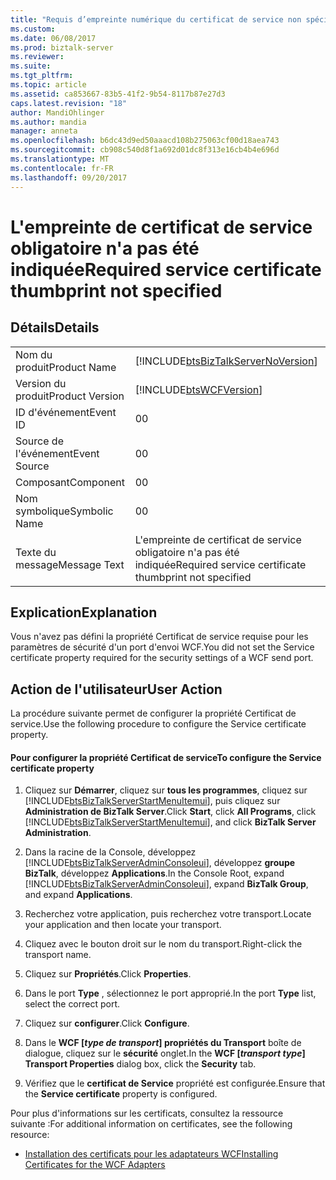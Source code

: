 ```yaml
---
title: "Requis d’empreinte numérique du certificat de service non spécifié | Documents Microsoft"
ms.custom: 
ms.date: 06/08/2017
ms.prod: biztalk-server
ms.reviewer: 
ms.suite: 
ms.tgt_pltfrm: 
ms.topic: article
ms.assetid: ca853667-83b5-41f2-9b54-8117b87e27d3
caps.latest.revision: "18"
author: MandiOhlinger
ms.author: mandia
manager: anneta
ms.openlocfilehash: b6dc43d9ed50aaacd108b275063cf00d18aea743
ms.sourcegitcommit: cb908c540d8f1a692d01dc8f313e16cb4b4e696d
ms.translationtype: MT
ms.contentlocale: fr-FR
ms.lasthandoff: 09/20/2017
---
```

# <a name="required-service-certificate-thumbprint-not-specified"></a><span data-ttu-id="1c9cd-102">L'empreinte de certificat de service obligatoire n'a pas été indiquée</span><span class="sxs-lookup"><span data-stu-id="1c9cd-102">Required service certificate thumbprint not specified</span></span>
## <a name="details"></a><span data-ttu-id="1c9cd-103">Détails</span><span class="sxs-lookup"><span data-stu-id="1c9cd-103">Details</span></span>  
  
|||  
|-|-|  
|<span data-ttu-id="1c9cd-104">Nom du produit</span><span class="sxs-lookup"><span data-stu-id="1c9cd-104">Product Name</span></span>|[!INCLUDE[btsBizTalkServerNoVersion](../includes/btsbiztalkservernoversion-md.md)]|  
|<span data-ttu-id="1c9cd-105">Version du produit</span><span class="sxs-lookup"><span data-stu-id="1c9cd-105">Product Version</span></span>|[!INCLUDE[btsWCFVersion](../includes/btswcfversion-md.md)]|  
|<span data-ttu-id="1c9cd-106">ID d'événement</span><span class="sxs-lookup"><span data-stu-id="1c9cd-106">Event ID</span></span>|<span data-ttu-id="1c9cd-107">0</span><span class="sxs-lookup"><span data-stu-id="1c9cd-107">0</span></span>|  
|<span data-ttu-id="1c9cd-108">Source de l'événement</span><span class="sxs-lookup"><span data-stu-id="1c9cd-108">Event Source</span></span>|<span data-ttu-id="1c9cd-109">0</span><span class="sxs-lookup"><span data-stu-id="1c9cd-109">0</span></span>|  
|<span data-ttu-id="1c9cd-110">Composant</span><span class="sxs-lookup"><span data-stu-id="1c9cd-110">Component</span></span>|<span data-ttu-id="1c9cd-111">0</span><span class="sxs-lookup"><span data-stu-id="1c9cd-111">0</span></span>|  
|<span data-ttu-id="1c9cd-112">Nom symbolique</span><span class="sxs-lookup"><span data-stu-id="1c9cd-112">Symbolic Name</span></span>|<span data-ttu-id="1c9cd-113">0</span><span class="sxs-lookup"><span data-stu-id="1c9cd-113">0</span></span>|  
|<span data-ttu-id="1c9cd-114">Texte du message</span><span class="sxs-lookup"><span data-stu-id="1c9cd-114">Message Text</span></span>|<span data-ttu-id="1c9cd-115">L'empreinte de certificat de service obligatoire n'a pas été indiquée</span><span class="sxs-lookup"><span data-stu-id="1c9cd-115">Required service certificate thumbprint not specified</span></span>|  
  
## <a name="explanation"></a><span data-ttu-id="1c9cd-116">Explication</span><span class="sxs-lookup"><span data-stu-id="1c9cd-116">Explanation</span></span>  
 <span data-ttu-id="1c9cd-117">Vous n'avez pas défini la propriété Certificat de service requise pour les paramètres de sécurité d'un port d'envoi WCF.</span><span class="sxs-lookup"><span data-stu-id="1c9cd-117">You did not set the Service certificate property required for the security settings of a WCF send port.</span></span>  
  
## <a name="user-action"></a><span data-ttu-id="1c9cd-118">Action de l'utilisateur</span><span class="sxs-lookup"><span data-stu-id="1c9cd-118">User Action</span></span>  
 <span data-ttu-id="1c9cd-119">La procédure suivante permet de configurer la propriété Certificat de service.</span><span class="sxs-lookup"><span data-stu-id="1c9cd-119">Use the following procedure to configure the Service certificate property.</span></span>  
  
#### <a name="to-configure-the-service-certificate-property"></a><span data-ttu-id="1c9cd-120">Pour configurer la propriété Certificat de service</span><span class="sxs-lookup"><span data-stu-id="1c9cd-120">To configure the Service certificate property</span></span>  
  
1.  <span data-ttu-id="1c9cd-121">Cliquez sur **Démarrer**, cliquez sur **tous les programmes**, cliquez sur [!INCLUDE[btsBizTalkServerStartMenuItemui](../includes/btsbiztalkserverstartmenuitemui-md.md)], puis cliquez sur **Administration de BizTalk Server**.</span><span class="sxs-lookup"><span data-stu-id="1c9cd-121">Click **Start**, click **All Programs**, click [!INCLUDE[btsBizTalkServerStartMenuItemui](../includes/btsbiztalkserverstartmenuitemui-md.md)], and click **BizTalk Server Administration**.</span></span>  
  
2.  <span data-ttu-id="1c9cd-122">Dans la racine de la Console, développez [!INCLUDE[btsBizTalkServerAdminConsoleui](../includes/btsbiztalkserveradminconsoleui-md.md)], développez **groupe BizTalk**, développez **Applications**.</span><span class="sxs-lookup"><span data-stu-id="1c9cd-122">In the Console Root, expand [!INCLUDE[btsBizTalkServerAdminConsoleui](../includes/btsbiztalkserveradminconsoleui-md.md)], expand **BizTalk Group**, and expand  **Applications**.</span></span>  
  
3.  <span data-ttu-id="1c9cd-123">Recherchez votre application, puis recherchez votre transport.</span><span class="sxs-lookup"><span data-stu-id="1c9cd-123">Locate your application and then locate your transport.</span></span>  
  
4.  <span data-ttu-id="1c9cd-124">Cliquez avec le bouton droit sur le nom du transport.</span><span class="sxs-lookup"><span data-stu-id="1c9cd-124">Right-click the transport name.</span></span>  
  
5.  <span data-ttu-id="1c9cd-125">Cliquez sur **Propriétés**.</span><span class="sxs-lookup"><span data-stu-id="1c9cd-125">Click **Properties**.</span></span>  
  
6.  <span data-ttu-id="1c9cd-126">Dans le port **Type** , sélectionnez le port approprié.</span><span class="sxs-lookup"><span data-stu-id="1c9cd-126">In the port **Type** list, select the correct port.</span></span>  
  
7.  <span data-ttu-id="1c9cd-127">Cliquez sur **configurer**.</span><span class="sxs-lookup"><span data-stu-id="1c9cd-127">Click **Configure**.</span></span>  
  
8.  <span data-ttu-id="1c9cd-128">Dans le **WCF [***type de transport***] propriétés du Transport** boîte de dialogue, cliquez sur le **sécurité** onglet.</span><span class="sxs-lookup"><span data-stu-id="1c9cd-128">In the **WCF [***transport type***] Transport Properties** dialog box, click the **Security** tab.</span></span>  
  
9. <span data-ttu-id="1c9cd-129">Vérifiez que le **certificat de Service** propriété est configurée.</span><span class="sxs-lookup"><span data-stu-id="1c9cd-129">Ensure that the **Service certificate** property is configured.</span></span>  
  
 <span data-ttu-id="1c9cd-130">Pour plus d'informations sur les certificats, consultez la ressource suivante :</span><span class="sxs-lookup"><span data-stu-id="1c9cd-130">For additional information on certificates, see the following resource:</span></span>  
  
-   [<span data-ttu-id="1c9cd-131">Installation des certificats pour les adaptateurs WCF</span><span class="sxs-lookup"><span data-stu-id="1c9cd-131">Installing Certificates for the WCF Adapters</span></span>](../core/installing-certificates-for-the-wcf-adapters.md)